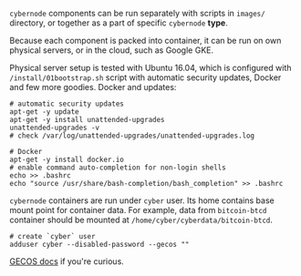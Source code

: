`cybernode` components can be run separately with scripts
in `images/` directory, or together as a part of specific
`cybernode` **type**.

Because each component is packed into container, it can
be run on own physical servers, or in the cloud, such as
Google GKE.

Physical server setup is tested with Ubuntu 16.04, which
is configured with `/install/01bootstrap.sh` script with
automatic security updates, Docker and few more goodies.
Docker and updates:

    # automatic security updates
    apt-get -y update
    apt-get -y install unattended-upgrades
    unattended-upgrades -v
    # check /var/log/unattended-upgrades/unattended-upgrades.log

    # Docker
    apt-get -y install docker.io
    # enable command auto-completion for non-login shells
    echo >> .bashrc
    echo "source /usr/share/bash-completion/bash_completion" >> .bashrc

`cybernode` containers are run under `cyber` user. Its
home contains base mount point for container data.
For example, data from `bitcoin-btcd` container should be
mounted at `/home/cyber/cyberdata/bitcoin-btcd`.

    # create `cyber` user
    adduser cyber --disabled-password --gecos ""

[GECOS docs](https://en.wikipedia.org/wiki/Gecos_field) if
you're curious.
